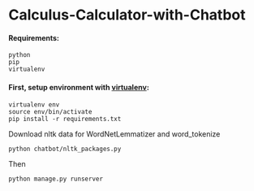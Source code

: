 # Calculus-Calculator-with-Chatbot

#### Requirements: 
```
python
pip
virtualenv
```
#### First, setup environment with [virtualenv](https://virtualenv.pypa.io):

```
virtualenv env
source env/bin/activate
pip install -r requirements.txt
```

Download nltk data for WordNetLemmatizer and word_tokenize
```
python chatbot/nltk_packages.py 
```

Then
```
python manage.py runserver
```
